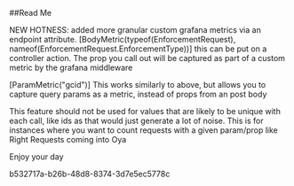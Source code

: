 ﻿##Read Me

NEW HOTNESS: added more granular custom grafana metrics via an endpoint attribute.
[BodyMetric(typeof(EnforcementRequest), nameof(EnforcementRequest.EnforcementType))]
this can be put on a controller action.  The prop you call out will be captured as part of a 
custom metric by the grafana middleware

[ParamMetric("gcid")]
This works similarly to above, but allows you to capture query params as a metric, instead of 
props from an post body

This feature should not be used for values that are likely to be unique with each call, like ids
as that would just generate a lot of noise.  This is for instances where you want to count requests 
with a given param/prop like Right Requests coming into Oya

Enjoy your day

b532717a-b26b-48d8-8374-3d7e5ec5778c
